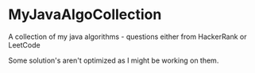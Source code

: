 # MyJavaAlgoCollection
A collection of my java algorithms - questions either from HackerRank or LeetCode

Some solution's aren't optimized as I might be working on them.